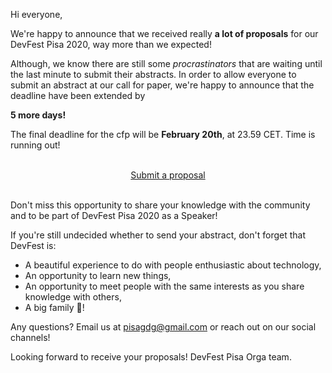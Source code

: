 Hi everyone,

We're happy to announce that we received really **a lot of proposals** for our DevFest Pisa 2020, way more than we expected!

Although, we know there are still some *procrastinators* that are waiting until the last minute to submit their abstracts. In order to allow everyone to submit an abstract at our call for paper, we're happy to announce that the deadline have been extended by

**5 more days!** 

The final deadline for the cfp will be **February 20th**, at 23.59 CET.
Time is running out!

<br/>
<div style="text-align: center;">
<a href="http://bit.ly/dfpi20-c4p" target="_blank" class="style-scope header-content">
  <paper-button primary animated role="button" tabindex="0">Submit a proposal</paper-button>
</a>
</div>
<br/>

Don't miss this opportunity to share your knowledge with the community and to be part of DevFest Pisa 2020 as a Speaker! 

If you're still undecided whether to send your abstract, don't forget that DevFest is:
* A beautiful experience to do with people enthusiastic about technology,
* An opportunity to learn new things,
* An opportunity to meet people with the same interests as you share knowledge with others,
* A big family 🤗!

Any questions? Email us at [pisagdg@gmail.com](mailto:pisagdg+devfest@gmail.com) or reach out on our social channels!

Looking forward to receive your proposals!
DevFest Pisa Orga team.